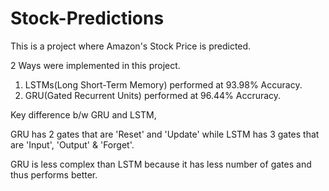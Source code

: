 # Stock-Predictions

This is a project where Amazon's Stock Price is predicted.

2 Ways were implemented in this project.

1. LSTMs(Long Short-Term Memory) performed at 93.98% Accuracy.
2. GRU(Gated Recurrent Units) performed at 96.44% Accruracy.

Key difference b/w GRU and LSTM,

GRU has 2 gates that are 'Reset' and 'Update' while LSTM has 3 gates that are 'Input', 'Output' & 'Forget'.

GRU is less complex than LSTM because it has less number of gates and thus performs better.
